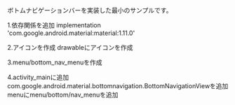 ボトムナビゲーションバーを実装した最小のサンプルです。

1.依存関係を追加
implementation 'com.google.android.material:material:1.11.0'

2.アイコンを作成
drawableにアイコンを作成

3.menu/bottom_nav_menuを作成

4.activity_mainに追加
com.google.android.material.bottomnavigation.BottomNavigationViewを追加
menuにmenu/bottom/nav_menuを追加
